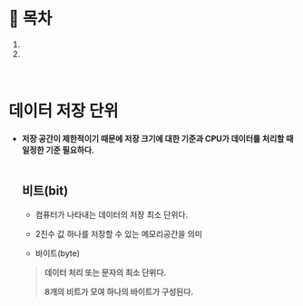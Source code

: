 # 🔖 목차

1.
2.

<br/>

# 데이터 저장 단위

  - #### 저장 공간이 제한적이기 때문에 저장 크기에 대한 기준과 CPU가 데이터를 처리할 때 일정한 기준 필요하다.<br/><br/>


	## 비트(bit)


	- 컴퓨터가 나타내는 데이터의 저장 최소 단위다.
	- 2진수 값 하나를 저장할 수 있는 메모리공간을 의미


	- 바이트(byte)
	> **데이터 처리 또는 문자의 최소 단위다.**
	> 
	> **8개의 비트가 모여 하나의 바이트가 구성된다.**
